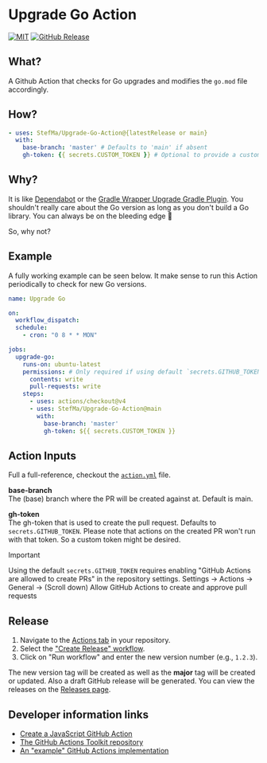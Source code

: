 # Upgrade Go Action

[![MIT](https://img.shields.io/badge/license-MIT-blue.svg)](https://github.com/StefMa/Upgrade-Go-Action/blob/main/LICENSE)
[![GitHub Release](https://img.shields.io/github/v/release/stefma/upgrade-go-action?include_prereleases)](https://github.com/StefMa/upgrade-go-action/releases/latest)

## What?

A Github Action that checks for Go upgrades and modifies the `go.mod` file accordingly.

## How?

```yml
- uses: StefMa/Upgrade-Go-Action@{latestRelease or main}
  with:
    base-branch: 'master' # Defaults to 'main' if absent
    gh-token: {{ secrets.CUSTOM_TOKEN }} # Optional to provide a custom token
```

## Why?

It is like [Dependabot](https://docs.github.com/en/code-security/dependabot/dependabot-version-updates/about-dependabot-version-updates) or the [Gradle Wrapper Upgrade Gradle Plugin](https://github.com/gradle/wrapper-upgrade-gradle-plugin).
You shouldn't really care about the Go version as long as you don't build a Go library.
You can always be on the bleeding edge 🙂

So, why not?

## Example

A fully working example can be seen below.
It make sense to run this Action periodically to check for new Go versions.

```yml
name: Upgrade Go

on: 
  workflow_dispatch:
  schedule:
    - cron: "0 8 * * MON"

jobs:
  upgrade-go:
    runs-on: ubuntu-latest
    permissions: # Only required if using default `secrets.GITHUB_TOKEN`
      contents: write
      pull-requests: write
    steps:
      - uses: actions/checkout@v4
      - uses: StefMa/Upgrade-Go-Action@main
        with:
          base-branch: 'master'
          gh-token: ${{ secrets.CUSTOM_TOKEN }}
```

## Action Inputs

Full a full-reference, checkout the [`action.yml`](action.yml) file.

**base-branch**</br>
The (base) branch where the PR will be created against at. Default is main.

**gh-token**</br>
The gh-token that is used to create the pull request. Defaults to `secrets.GITHUB_TOKEN`.
Please note that actions on the created PR won't run with that token. So a custom token might be desired.

> [!IMPORTANT]
> Using the default `secrets.GITHUB_TOKEN` requires enabling 
> "GitHub Actions are allowed to create PRs" in the repository settings.
> Settings -> Actions -> General -> (Scroll down) Allow GitHub Actions to create and approve pull requests

## Release

1. Navigate to the [Actions tab](../../actions) in your repository.
2. Select the ["Create Release" workflow](../../actions/workflows/release.yml).
3. Click on "Run workflow" and enter the new version number (e.g., `1.2.3`).

The new version tag will be created as well as the **major** tag will be created or updated.
Also a draft GitHub release will be generated. You can view the releases on the [Releases page](../../releases/latest).

## Developer information links

* [Create a JavaScript GitHub Action](https://docs.github.com/en/actions/creating-actions/creating-a-javascript-action)
* [The GitHub Actions Toolkit repository](https://github.com/actions/toolkit)
* [An "example" GitHub Actions implementation](https://github.com/Blackjacx/backlog-notifier)
